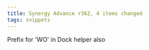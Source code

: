 ```yaml
---
title: Synergy Advance r362, 4 items changed
tags: snippets
---
```


Prefix for 'WO' in Dock helper also
